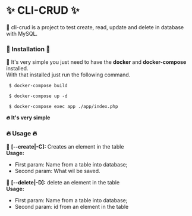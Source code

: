 # ✨ CLI-CRUD ✨
📌 cli-crud is a project to test create, read, update and delete in database with MySQL.

### 🚀 Installation 🚀
📌 It's very simple you just need to have the **docker** and **docker-compose** installed.<br/>
With that installed just run the following command.

```shell
 $ docker-compose build
```
```shell
 $ docker-compose up -d
```
```shell
 $ docker-compose exec app ./app/index.php
```
**🔥 It's very simple**

### 🔥 Usage 🔥

📌 **[--create|-C]:** Creates an element in the table</br>
**Usage:**
* First param: Name from a table into database;
* Second param: What wil be saved.

📌 **[--delete|-D]:** delete an element in the table</br>
**Usage:**
* First param: Name from a table into database;
* Second param: id from an element in the table

